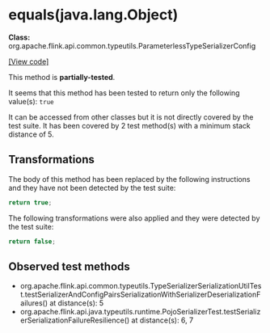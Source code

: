# equals(java.lang.Object)

**Class:** org.apache.flink.api.common.typeutils.ParameterlessTypeSerializerConfig

[[View code]](https://github.com/apache/flink/blob/740f711c4ec9c4b7cdefd01c9f64857c345a68a1/flink-core/src/main/java//org/apache/flink/api/common/typeutils/ParameterlessTypeSerializerConfig.java#L73)

This method is **partially-tested**.

It seems that this method has been tested to return only the following value(s): `true`


It can be accessed from other classes but it is not directly covered by the test suite. 
It has been covered by 2 test method(s) with a minimum stack distance of 5.

## Transformations


The body of this method has been replaced by the following instructions and they have not been detected by the test suite:

```Java
return true;
```

The following transformations were also applied and they were detected by the test suite:

```Java
return false;
```





## Observed test methods

* org.apache.flink.api.common.typeutils.TypeSerializerSerializationUtilTest.testSerializerAndConfigPairsSerializationWithSerializerDeserializationFailures() at distance(s): 5
* org.apache.flink.api.java.typeutils.runtime.PojoSerializerTest.testSerializerSerializationFailureResilience() at distance(s): 6, 7


